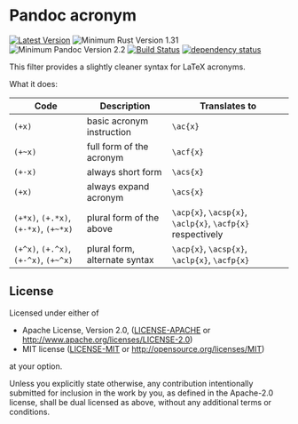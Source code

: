 # Pandoc acronym

[![Latest Version](https://img.shields.io/crates/v/pandoc-ac.svg)](https://crates.io/crates/pandoc-ac)
![Minimum Rust Version 1.31](https://img.shields.io/badge/Minimum%20Rust%20Version-1.31-yellow.svg)
![Minimum Pandoc Version 2.2](https://img.shields.io/badge/Minimum%20Pandoc%20Version-2.2-green.svg)
[![Build Status](https://travis-ci.org/Enet4/pandoc-ac.svg?branch=master)](https://travis-ci.org/Enet4/pandoc-ac)
[![dependency status](https://deps.rs/repo/github/Enet4/pandoc-ac/status.svg)](https://deps.rs/repo/github/Enet4/pandoc-ac)

This filter provides a slightly cleaner syntax for LaTeX acronyms.

What it does:

| Code    | Description               | Translates to       |
|---------|---------------------------|---------------------|
| `(+x)`  | basic acronym instruction | `\ac{x}`  |
| `(+~x)` | full form of the acronym  | `\acf{x}`  |
| `(+-x)` | always short form | `\acs{x}`  |
| `(+x)`  | always expand acronym | `\acs{x}` |
| `(+*x)`, `(+.*x)`, `(+-*x)`, `(+~*x)` | plural form of the above | `\acp{x}`, `\acsp{x}`, `\aclp{x}`, `\acfp{x}` respectively |
| `(+^x)`, `(+.^x)`, `(+-^x)`, `(+~^x)` | plural form, alternate syntax | `\acp{x}`, `\acsp{x}`, `\aclp{x}`, `\acfp{x}` |

## License

Licensed under either of

* Apache License, Version 2.0, ([LICENSE-APACHE](LICENSE-APACHE) or <http://www.apache.org/licenses/LICENSE-2.0>)
* MIT license ([LICENSE-MIT](LICENSE-MIT) or <http://opensource.org/licenses/MIT>)

at your option.

Unless you explicitly state otherwise, any contribution intentionally submitted
for inclusion in the work by you, as defined in the Apache-2.0 license, shall be dual licensed as above, without any
additional terms or conditions.
